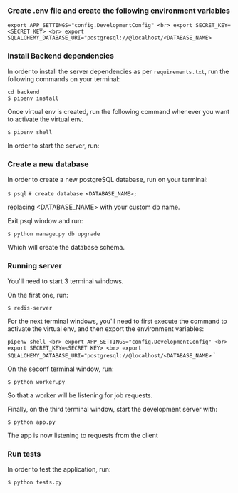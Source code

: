 ### Create .env file and create the following environment variables

`export APP_SETTINGS="config.DevelopmentConfig" <br>
export SECRET_KEY=<SECRET KEY> <br>
export SQLALCHEMY_DATABASE_URI="postgresql://@localhost/<DATABASE_NAME>`

### Install Backend dependencies

In order to install the server dependencies as per `requirements.txt`, run the following commands on your terminal:

`cd backend` <br>
`$ pipenv install`

Once virtual env is created, run the following command whenever you want to activate the virtual env.

 `$ pipenv shell`

In order to start the server, run:

### Create a new database

In order to create a new postgreSQL database, run on your terminal:

`$ psql`
`# create database <DATABASE_NAME>;`

replacing <DATABASE_NAME> with your custom db name.

Exit psql window and run:

`$ python manage.py db upgrade`

Which will create the database schema.

### Running server

You'll need to start 3 terminal windows.

On the first one, run:

`$ redis-server`

For the next terminal windows, you'll need to first execute the command to activate the virtual env,
and then export the environment variables:

`pipenv shell <br>
export APP_SETTINGS="config.DevelopmentConfig" <br>
export SECRET_KEY=<SECRET KEY> <br>
export SQLALCHEMY_DATABASE_URI="postgresql://@localhost/<DATABASE_NAME>`
`

On the seconf terminal window, run:

`$ python worker.py`

So that a worker will be listening for job requests.

Finally, on the third terminal window, start the development server with:

`$ python app.py`

The app is now listening to requests from the client

### Run tests

In order to test the application, run:

`$ python tests.py`
